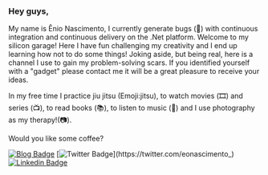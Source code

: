 ### Hey guys,

My name is Ênio Nascimento, I currently generate bugs (:bug:) with continuous integration and continuous delivery on the .Net platform.
Welcome to my silicon garage! Here I have fun challenging my creativity and I end up learning how not to do some things!
Joking aside, but being real, here is a channel I use to gain my problem-solving scars.
If you identified yourself with a "gadget" please contact me it will be a great pleasure to receive your ideas.

In my free time I practice jiu jitsu (Emoji:jitsu),
to watch movies (🎞️) and series (📺),
to read books (📚),
to listen to music (🎵) and I use photography as my therapy!(:camera:).

Would you like some coffee?

[![Blog Badge](https://img.shields.io/badge/Medium-black)](https://medium.com/@eonascimento)
[![Twitter Badge](https://img.shields.io/badge/-Twitter-1ca0f1?style=flat-square&labelColor=1ca0f1&logo=twitter&logoColor=white&link=https://twitter.com/eonascimento_)](https://twitter.com/eonascimento_)
[![Linkedin Badge](https://img.shields.io/badge/-LinkedIn-blue?style=flat-square&logo=Linkedin&logoColor=white&link=https://www.linkedin.com/in/felipefialho)](https://www.linkedin.com/in/enionascimento)

